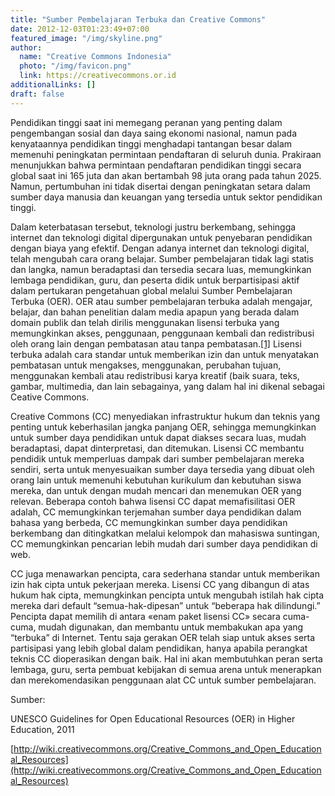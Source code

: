 ```yaml
---
title: "Sumber Pembelajaran Terbuka dan Creative Commons"
date: 2012-12-03T01:23:49+07:00
featured_image: "/img/skyline.png"
author:
  name: "Creative Commons Indonesia"
  photo: "/img/favicon.png"
  link: https://creativecommons.or.id
additionalLinks: []
draft: false
---
```


Pendidikan tinggi saat ini memegang peranan yang penting dalam pengembangan sosial dan daya saing ekonomi nasional, namun pada kenyataannya pendidikan tinggi menghadapi tantangan besar dalam memenuhi peningkatan permintaan pendaftaran di seluruh dunia. Prakiraan menunjukkan bahwa permintaan  pendaftaran pendidikan tinggi secara global saat ini 165 juta dan akan bertambah 98 juta orang pada tahun 2025. Namun, pertumbuhan ini tidak disertai dengan peningkatan setara dalam sumber daya manusia dan keuangan yang tersedia untuk sektor pendidikan tinggi.

Dalam keterbatasan tersebut, teknologi justru berkembang, sehingga internet dan teknologi digital dipergunakan untuk penyebaran pendidikan dengan biaya yang efektif. Dengan adanya internet dan teknologi digital, telah mengubah cara orang belajar. Sumber pembelajaran tidak lagi statis dan langka, namun beradaptasi dan tersedia secara luas, memungkinkan lembaga pendidikan, guru, dan peserta didik untuk berpartisipasi aktif dalam pertukaran pengetahuan global melalui Sumber Pembelajaran Terbuka (OER). OER atau sumber pembelajaran terbuka adalah mengajar, belajar, dan bahan penelitian dalam media apapun yang berada dalam domain publik dan telah dirilis menggunakan lisensi terbuka yang memungkinkan akses,  penggunaan, penggunaan kembali dan redistribusi oleh orang lain dengan pembatasan atau tanpa pembatasan.[[1]](file:///D:/My%20Data/Downloads/Sumber%20Daya%20Pendidikan%20Terbuka%20dan%20Creative%20Commons.docx#_ftn1)  Lisensi terbuka adalah cara standar untuk memberikan izin dan untuk menyatakan pembatasan untuk mengakses, menggunakan, perubahan tujuan, menggunakan kembali atau redistribusi karya kreatif (baik suara, teks, gambar, multimedia, dan lain sebagainya, yang dalam hal ini dikenal sebagai Ceative Commons.

Creative Commons (CC) menyediakan infrastruktur hukum dan teknis yang penting untuk keberhasilan jangka panjang OER, sehingga memungkinkan untuk sumber daya pendidikan untuk dapat diakses secara luas, mudah beradaptasi, dapat dinterpretasi, dan ditemukan. Lisensi CC membantu pendidik untuk memperluas dampak dari sumber pembelajaran mereka sendiri, serta untuk menyesuaikan sumber daya tersedia yang dibuat oleh orang lain untuk memenuhi kebutuhan kurikulum dan kebutuhan siswa mereka, dan untuk dengan mudah mencari dan menemukan OER yang relevan. Beberapa contoh bahwa lisensi CC dapat memafisilitasi OER adalah, CC memungkinkan terjemahan sumber daya pendidikan dalam bahasa yang berbeda, CC memungkinkan sumber daya pendidikan berkembang dan ditingkatkan melalui kelompok dan mahasiswa suntingan, CC memungkinkan pencarian lebih mudah dari sumber daya pendidikan di web.

CC juga menawarkan pencipta, cara sederhana standar untuk memberikan izin hak cipta untuk pekerjaan mereka. Lisensi CC yang dibangun di atas hukum hak cipta, memungkinkan pencipta untuk mengubah istilah hak cipta mereka dari default “semua-hak-dipesan” untuk “beberapa hak dilindungi.” Pencipta dapat memilih di antara «enam paket lisensi CC» secara cuma-cuma, mudah digunakan, dan membantu untuk membakukan apa yang “terbuka” di Internet.  Tentu saja gerakan OER telah siap untuk akses serta partisipasi yang lebih global dalam pendidikan, hanya apabila perangkat teknis CC dioperasikan dengan baik. Hal ini akan membutuhkan peran serta lembaga, guru, serta pembuat kebijakan di semua arena untuk menerapkan dan merekomendasikan penggunaan alat CC untuk sumber pembelajaran.

Sumber:

UNESCO  Guidelines for Open Educational Resources (OER) in Higher Education, 2011

[http://wiki.creativecommons.org/Creative_Commons_and_Open_Educational_Resources](http://wiki.creativecommons.org/Creative_Commons_and_Open_Educational_Resources)

